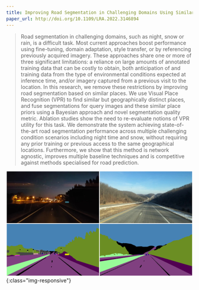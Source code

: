 ```yaml
---
title: Improving Road Segmentation in Challenging Domains Using Similar Place Priors
paper_url: http://doi.org/10.1109/LRA.2022.3146894
---
```

<!-- <font size="2"> </font> -->
> Road segmentation in challenging domains, such as night, snow or rain, is a difficult task. Most current approaches boost performance using fine-tuning, domain adaptation, style transfer, or by referencing previously acquired imagery. These approaches share one or more of three significant limitations: a reliance on large amounts of annotated training data that can be costly to obtain, both anticipation of and training data from the type of environmental conditions expected at inference time, and/or imagery captured from a previous visit to the location. In this research, we remove these restrictions by improving road segmentation based on similar places. We use Visual Place Recognition (VPR) to find similar but geographically distinct places, and fuse segmentations for query images and these similar place priors using a Bayesian approach and novel segmentation quality metric. Ablation studies show the need to re-evaluate notions of VPR utility for this task. We demonstrate the system achieving state-of-the-art road segmentation performance across multiple challenging condition scenarios including night time and snow, without requiring any prior training or previous access to the same geographical locations. Furthermore, we show that this method is network agnostic, improves multiple baseline techniques and is competitive against methods specialised for road prediction.

![Semantically similar but geographically separate places from WildDash](/assets/images/similar_place_eg.PNG){:class="img-responsive"}
<!-- [[WildDash](https://wilddash.cc/)] [Semantically similar but geographically separate places from WildDash] -->